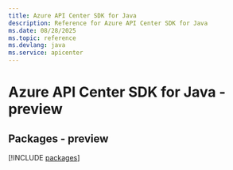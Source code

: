 ```yaml
---
title: Azure API Center SDK for Java
description: Reference for Azure API Center SDK for Java
ms.date: 08/28/2025
ms.topic: reference
ms.devlang: java
ms.service: apicenter
---
```

# Azure API Center SDK for Java - preview
## Packages - preview
[!INCLUDE [packages](api-center-index.md)]